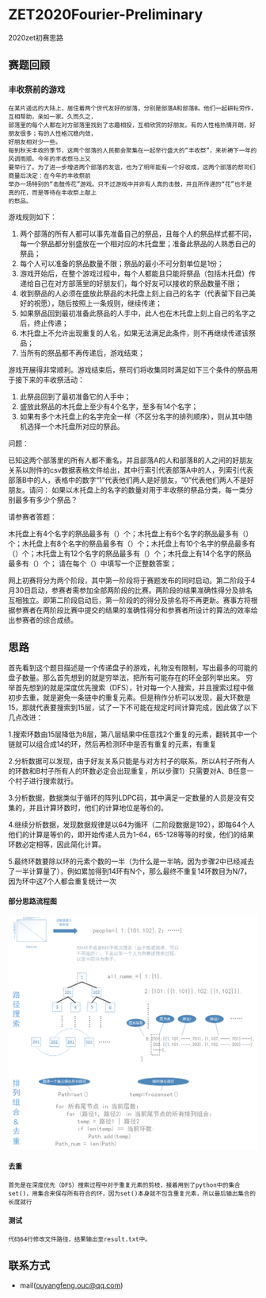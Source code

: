 # ZET2020Fourier-Preliminary
2020zet初赛思路


## 赛题回顾

   ### 丰收祭前的游戏
    在某片遥远的大陆上，居住着两个世代友好的部落，分别是部落A和部落B。他们一起耕耘劳作，互相帮助，亲如一家。久而久之，
    部落里的每个人都在对方部落里找到了志趣相投，互相欣赏的好朋友。有的人性格热情开朗，好朋友很多；有的人性格沉稳内敛，
    好朋友相对少一些。
    每到秋天丰收的季节，这两个部落的人民都会聚集在一起举行盛大的“丰收祭”，来祈祷下一年的风调雨顺。今年的丰收祭马上又
    要举行了。为了进一步增进两个部落的友谊，也为了明年能有一个好收成，这两个部落的祭司们商量后决定：在今年的丰收祭前
    举办一场特别的“击鼓传花”游戏。只不过游戏中并非有人真的击鼓，并且所传递的“花”也不是真的花，而是等待在丰收祭上献上
    的祭品。
游戏规则如下：

1. 两个部落的所有人都可以事先准备自己的祭品，且每个人的祭品样式都不同，每一个祭品都分别盛放在一个相对应的木托盘里；准备此祭品的人熟悉自己的祭品；
2. 每个人可以准备的祭品数量不限；祭品的最小不可分割单位是1份；
3. 游戏开始后，在整个游戏过程中，每个人都能且只能将祭品（包括木托盘）传递给自己在对方部落里的好朋友们，每个好友可以接收的祭品数量不限；
4. 收到祭品的人必须在盛放此祭品的木托盘上刻上自己的名字（代表留下自己美好的祝愿），随后按照上一条规则，继续传递；
5. 如果祭品回到最初准备此祭品的人手中，此人也在木托盘上刻上自己的名字之后，终止传递；
6. 木托盘上不允许出现重复的人名，如果无法满足此条件，则不再继续传递该祭品；
7. 当所有的祭品都不再传递后，游戏结束；

游戏开展得非常顺利。游戏结束后，祭司们将收集同时满足如下三个条件的祭品用于接下来的丰收祭活动：
    
1. 此祭品回到了最初准备它的人手中；
2. 盛放此祭品的木托盘上至少有4个名字，至多有14个名字；
3. 如果有多个木托盘上的名字完全一样（不区分名字的排列顺序），则从其中随机选择一个木托盘所对应的祭品。


问题：

已知这两个部落里的所有人都不重名，并且部落A的人和部落B的人之间的好朋友关系以附件的csv数据表格文件给出，其中行索引代表部落A中的人，列索引代表部落B中的人，表格中的数字“1”代表他们两人是好朋友，“0”代表他们两人不是好朋友。请问：
如果以木托盘上的名字的数量对用于丰收祭的祭品分类，每一类分别最多有多少个祭品？

请参赛者答题：

木托盘上有4个名字的祭品最多有（）个；木托盘上有6个名字的祭品最多有（）个；木托盘上有8个名字的祭品最多有（）个；木托盘上有10个名字的祭品最多有（）个；木托盘上有12个名字的祭品最多有（）个；木托盘上有14个名字的祭品最多有（）个；
请在每个（）中填写一个正整数答案；
    
网上初赛将分为两个阶段，其中第一阶段将于赛题发布的同时启动。第二阶段于4月30日启动，参赛者需参加全部两阶段的比赛。两阶段的结果准确性得分及排名互相独立。即第二阶段启动后，第一阶段的的得分及排名将不再更新。赛事方将根据参赛者在两阶段比赛中提交的结果的准确性得分和参赛者所设计的算法的效率给出参赛者的综合成绩。



## 思路
首先看到这个题目描述是一个传递盘子的游戏，礼物没有限制，写出最多的可能的盘子数量。那么首先想到的就是穷举法，把所有可能存在的环全部列举出来。
穷举首先想到的就是深度优先搜索（DFS），针对每一个人搜索，并且搜索过程中做初步去重，就是避免一条链中的重复元素。但是稍作分析可以发现，最大环数是15，那就代表要搜索到15层，试了一下不可能在规定时间计算完成，因此做了以下几点改进：

1.搜索环数由15层降低为8层，第八层结果中任意找2个重复的元素，翻转其中一个链就可以组合成14的环，然后再检测环中是否有重复的元素，有重复
    
2.分析数据可以发现，由于好友关系只能是与对方村子的联系，所以A村子所有人的环数和B村子所有人的环数必定会出现重复，所以步骤1）只需要对A、B任意一个村子进行搜索就行。
    
3.分析数据，数据类似于循环的阵列LDPC码，其中满足一定数量的人员是没有交集的，并且计算环数时，他们的计算地位是等价的。
    
4.继续分析数据，发现数据规律是以64为循环（二阶段数据是192），即每64个人他们的计算是等价的，即开始传递人员为1-64，65-128等等的时侯，他们的结果环数必定相等，因此简化计算。
    
5.最终环数要除以环的元素个数的一半（为什么是一半呐，因为步骤2中已经减去了一半计算量了），例如累加得到14环有N个，那么最终不重复14环数目为N/7，因为环中这7个人都会重复统计一次

#### 部分思路流程图
![path](zet初赛思路.png)
#### 去重
	首先是在深度优先（DFS）搜索过程中对于重复元素的剪枝，接着用到了python中的集合set()，用集合来保存所有符合的环，因为set()本身就不包含重复元素，所以最后输出集合的长度就行


#### 测试
    代码64行修改文件路径，结果输出至result.txt中。

## 联系方式

* mail(ouyangfeng.ouc@qq.com)

